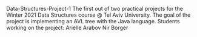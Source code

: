 Data-Structures-Project-1
The first out of two practical projects for the Winter 2021 Data Structures course @ Tel Aviv University.
The goal of the project is implementing an AVL tree with the Java language.
Students working on the project:
Arielle Arabov
Nir Borger
